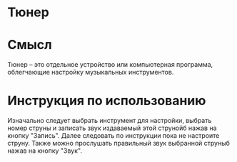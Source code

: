 # Тюнер
# Смысл
Тюнер – это отдельное устройство или компьютерная программа, облегчающие настройку музыкальных инструментов.
# Инструкция по использованию
Изначально следует выбрать инструмент для настройки, выбрать номер струны и записать звук издаваемый этой струнойб нажав на кнопку "Запись". Далее следовать по инструкции пока не настроите струну. Также можно прослушать правильный звук выбранной струныб нажав на кнопку "Звук".


